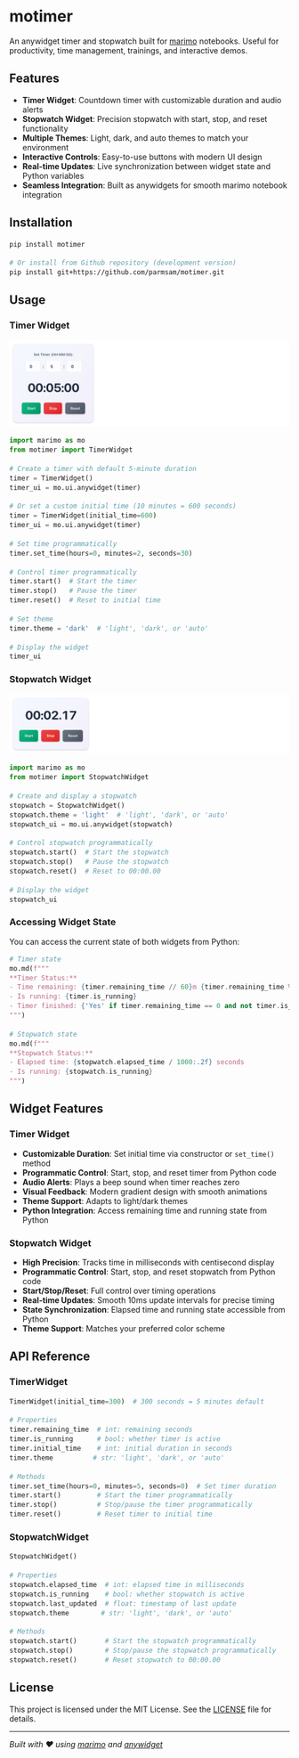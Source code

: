 # motimer

An anywidget timer and stopwatch built for [marimo](https://marimo.io/) notebooks. Useful for productivity, time management, trainings, and interactive demos.

## Features

- **Timer Widget**: Countdown timer with customizable duration and audio alerts
- **Stopwatch Widget**: Precision stopwatch with start, stop, and reset functionality  
- **Multiple Themes**: Light, dark, and auto themes to match your environment
- **Interactive Controls**: Easy-to-use buttons with modern UI design
- **Real-time Updates**: Live synchronization between widget state and Python variables
- **Seamless Integration**: Built as anywidgets for smooth marimo notebook integration

## Installation

```bash
pip install motimer

# Or install from Github repository (development version)
pip install git+https://github.com/parmsam/motimer.git
```

## Usage

### Timer Widget

![](https://github.com/parmsam/motimer/raw/main/images/result_timer.png)

```python
import marimo as mo
from motimer import TimerWidget

# Create a timer with default 5-minute duration
timer = TimerWidget()
timer_ui = mo.ui.anywidget(timer)

# Or set a custom initial time (10 minutes = 600 seconds)
timer = TimerWidget(initial_time=600)
timer_ui = mo.ui.anywidget(timer)

# Set time programmatically
timer.set_time(hours=0, minutes=2, seconds=30)

# Control timer programmatically
timer.start()  # Start the timer
timer.stop()   # Pause the timer
timer.reset()  # Reset to initial time

# Set theme
timer.theme = 'dark'  # 'light', 'dark', or 'auto'

# Display the widget
timer_ui
```

### Stopwatch Widget

![](https://github.com/parmsam/motimer/raw/main/images/result_stopwatch.png)

```python
import marimo as mo
from motimer import StopwatchWidget

# Create and display a stopwatch
stopwatch = StopwatchWidget()
stopwatch.theme = 'light'  # 'light', 'dark', or 'auto'
stopwatch_ui = mo.ui.anywidget(stopwatch)

# Control stopwatch programmatically
stopwatch.start()  # Start the stopwatch
stopwatch.stop()   # Pause the stopwatch  
stopwatch.reset()  # Reset to 00:00.00

# Display the widget
stopwatch_ui
```

### Accessing Widget State

You can access the current state of both widgets from Python:

```python
# Timer state
mo.md(f"""
**Timer Status:**
- Time remaining: {timer.remaining_time // 60}m {timer.remaining_time % 60}s
- Is running: {timer.is_running}
- Timer finished: {'Yes' if timer.remaining_time == 0 and not timer.is_running else 'No'}
""")

# Stopwatch state  
mo.md(f"""
**Stopwatch Status:**
- Elapsed time: {stopwatch.elapsed_time / 1000:.2f} seconds
- Is running: {stopwatch.is_running}
""")
```

## Widget Features

### Timer Widget
- **Customizable Duration**: Set initial time via constructor or `set_time()` method
- **Programmatic Control**: Start, stop, and reset timer from Python code
- **Audio Alerts**: Plays a beep sound when timer reaches zero
- **Visual Feedback**: Modern gradient design with smooth animations
- **Theme Support**: Adapts to light/dark themes
- **Python Integration**: Access remaining time and running state from Python

### Stopwatch Widget  
- **High Precision**: Tracks time in milliseconds with centisecond display
- **Programmatic Control**: Start, stop, and reset stopwatch from Python code
- **Start/Stop/Reset**: Full control over timing operations
- **Real-time Updates**: Smooth 10ms update intervals for precise timing
- **State Synchronization**: Elapsed time and running state accessible from Python
- **Theme Support**: Matches your preferred color scheme

## API Reference

### TimerWidget

```python
TimerWidget(initial_time=300)  # 300 seconds = 5 minutes default

# Properties
timer.remaining_time  # int: remaining seconds
timer.is_running      # bool: whether timer is active
timer.initial_time    # int: initial duration in seconds
timer.theme          # str: 'light', 'dark', or 'auto'

# Methods
timer.set_time(hours=0, minutes=5, seconds=0)  # Set timer duration
timer.start()         # Start the timer programmatically
timer.stop()          # Stop/pause the timer programmatically  
timer.reset()         # Reset timer to initial time
```

### StopwatchWidget

```python
StopwatchWidget()

# Properties  
stopwatch.elapsed_time  # int: elapsed time in milliseconds
stopwatch.is_running    # bool: whether stopwatch is active
stopwatch.last_updated  # float: timestamp of last update
stopwatch.theme        # str: 'light', 'dark', or 'auto'

# Methods
stopwatch.start()       # Start the stopwatch programmatically
stopwatch.stop()        # Stop/pause the stopwatch programmatically
stopwatch.reset()       # Reset stopwatch to 00:00.00
```

## License

This project is licensed under the MIT License. See the [LICENSE](LICENSE) file for details.

---

*Built with ❤️ using [marimo](https://marimo.io/) and [anywidget](https://anywidget.dev/)*